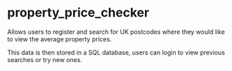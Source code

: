 # property_price_checker
Allows users to register and search for UK postcodes where they would like to view the average property prices.

This data is then stored in a SQL database, users can login to view previous searches or try new ones.
